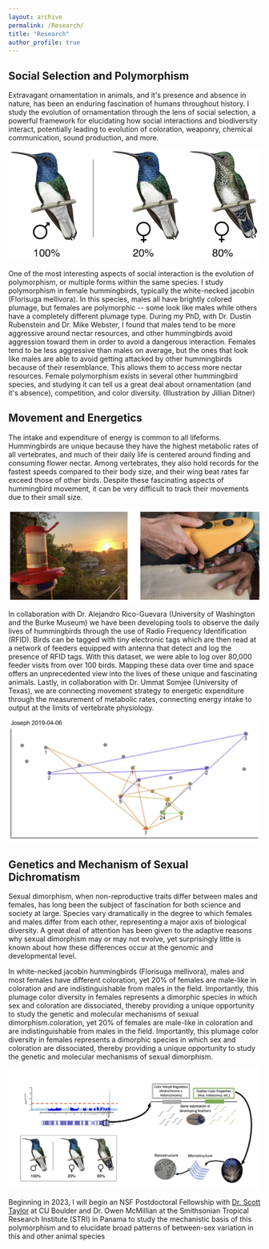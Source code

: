```yaml
---
layout: archive
permalink: /Research/
title: "Research"
author_profile: true
---
```


## Social Selection and Polymorphism

Extravagant ornamentation in animals, and it's presence and absence in nature, has been an enduring fascination of humans throughout history. I study the evolution of ornamentation through the lens of social selection, a powerful framework for elucidating how social interactions and biodiversity interact, potentially leading to evolution of coloration, weaponry, chemical communication, sound production, and more.

![Illustrations of white-necked jacobins](/images/FlatMorph.png)

One of the most interesting aspects of social interaction is the evolution of polymorphism, or multiple forms within the same species. I study polymorphism in female hummingbirds, typically the white-necked jacobin (Florisuga mellivora). In this species, males all have brightly colored plumage, but females are polymorphic -- some look like males while others have a completely different plumage type. During my PhD, with Dr. Dustin Rubenstein and Dr. Mike Webster, I found that males tend to be more aggressive around nectar resources, and other hummingbirds avoid aggression toward them in order to avoid a dangerous interaction. Females tend to be less aggressive than males on average, but the ones that look like males are able to avoid getting attacked by other hummingbirds because of their resemblance. This allows them to access more nectar resources. Female polymorphism exists in several other hummingbird species, and studying it can tell us a great deal about ornamentation (and it's absence), competition, and color diversity. (Illustration by Jillian Ditner)




## Movement and Energetics

The intake and expenditure of energy is common to all lifeforms. Hummingbirds are unique because they have the highest metabolic rates of all vertebrates, and much of their daily life is centered around finding and consuming flower nectar. Among vertebrates, they also hold records for the fastest speeds compared to their body size, and their wing beat rates far exceed those of other birds. Despite these fascinating aspects of hummingbird movement, it can be very difficult to track their movements due to their small size. 

![Photos of RFID feeders](/images/RFID.png)

In collaboration with Dr. Alejandro Rico-Guevara (University of Washington and the Burke Museum) we have been developing tools to observe the daily lives of hummingbirds through the use of Radio Frequency Identification (RFID). Birds can be tagged with tiny electronic tags which are then read at a network of feeders equipped with antenna that detect and log the presence of RFID tags. With this dataset, we were able to log over 80,000 feeder visits from over 100 birds. Mapping these data over time and space offers an unprecedented view into the lives of these unique and fascinating animals. Lastly, in collaboration with Dr. Ummat Somjee (University of Texas), we are connecting movement strategy to energetic expenditure through the measurement of metabolic rates, connecting energy intake to output at the limits of vertebrate physiology.

![Illustrations of feeders and hummingbird movement](/images/JosephMap.png)

## Genetics and Mechanism of Sexual Dichromatism

Sexual dimorphism, when non-reproductive traits differ between males and females, has long been the subject of fascination for both science and society at large. Species vary dramatically in the degree to which females and males differ from each other, representing a major axis of biological diversity. A great deal of attention has been given to the adaptive reasons why sexual dimorphism may or may not evolve, yet surprisingly little is known about how these differences occur at the genomic and developmental level.

In white-necked jacobin hummingbirds (Florisuga mellivora), males and most females have different coloration, yet 20% of females are male-like in coloration and are indistinguishable from males in the field. Importantly, this plumage color diversity in females represents a dimorphic species in which sex and coloration are dissociated, thereby providing a unique opportunity to study the genetic and molecular mechanisms of sexual dimorphism.coloration, yet 20% of females are male-like in coloration and are indistinguishable from males in the field. Importantly, this plumage color diversity in females represents a dimorphic species in which sex and coloration are dissociated, thereby providing a unique opportunity to study the genetic and molecular mechanisms of sexual dimorphism.

![Roadmap for doing genetics](/images/Genetics.png)

Beginning in 2023, I will begin an NSF Postdoctoral Fellowship with [Dr. Scott Taylor](https://www.colorado.edu/lab/taylor/) at CU Boulder and Dr. Owen McMillian at the Smithsonian Tropical Research Institute (STRI) in Panama to study the mechanistic basis of this polymorphism and to elucidate broad patterns of between-sex variation in this and other animal species

